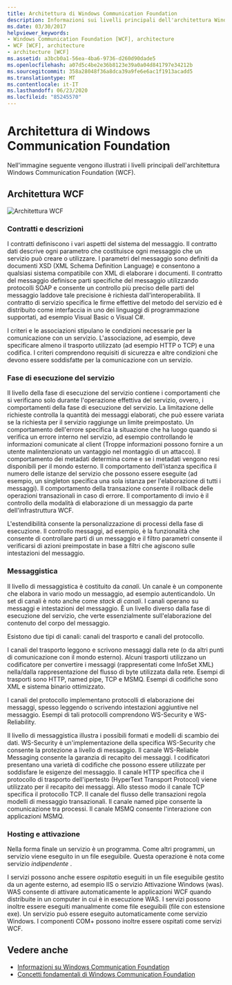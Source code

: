 ```yaml
---
title: Architettura di Windows Communication Foundation
description: Informazioni sui livelli principali dell'architettura Windows Communication Foundation, inclusi contratti, runtime del servizio, messaggistica e attivazione & hosting.
ms.date: 03/30/2017
helpviewer_keywords:
- Windows Communication Foundation [WCF], architecture
- WCF [WCF], architecture
- architecture [WCF]
ms.assetid: a3bcb0a1-56ea-4ba6-9736-d260d90dade5
ms.openlocfilehash: a07d5c4be2e36b8123e39a0a04d841797e34212b
ms.sourcegitcommit: 358a28048f36a8dca39a9fe6e6ac1f1913acadd5
ms.translationtype: MT
ms.contentlocale: it-IT
ms.lasthandoff: 06/23/2020
ms.locfileid: "85245570"
---
```

# <a name="windows-communication-foundation-architecture"></a>Architettura di Windows Communication Foundation
Nell'immagine seguente vengono illustrati i livelli principali dell'architettura Windows Communication Foundation (WCF).  
  
## <a name="wcf-architecture"></a>Architettura WCF  
 ![Architettura WCF](./media/wcf-architecture.gif "WCF_Architecture")  
  
### <a name="contracts-and-descriptions"></a>Contratti e descrizioni  
 I contratti definiscono i vari aspetti del sistema del messaggio. Il contratto dati descrive ogni parametro che costituisce ogni messaggio che un servizio può creare o utilizzare. I parametri del messaggio sono definiti da documenti XSD (XML Schema Definition Language) e consentono a qualsiasi sistema compatibile con XML di elaborare i documenti. Il contratto del messaggio definisce parti specifiche del messaggio utilizzando protocolli SOAP e consente un controllo più preciso delle parti del messaggio laddove tale precisione è richiesta dall'interoperabilità. Il contratto di servizio specifica le firme effettive del metodo del servizio ed è distribuito come interfaccia in uno dei linguaggi di programmazione supportati, ad esempio Visual Basic o Visual C#.  
  
 I criteri e le associazioni stipulano le condizioni necessarie per la comunicazione con un servizio.  L'associazione, ad esempio, deve specificare almeno il trasporto utilizzato (ad esempio HTTP o TCP) e una codifica. I criteri comprendono requisiti di sicurezza e altre condizioni che devono essere soddisfatte per la comunicazione con un servizio.  
  
### <a name="service-runtime"></a>Fase di esecuzione del servizio  
 Il livello della fase di esecuzione del servizio contiene i comportamenti che si verificano solo durante l'operazione effettiva del servizio, ovvero, i comportamenti della fase di esecuzione del servizio. La limitazione delle richieste controlla la quantità dei messaggi elaborati, che può essere variata se la richiesta per il servizio raggiunge un limite preimpostato. Un comportamento dell'errore specifica la situazione che ha luogo quando si verifica un errore interno nel servizio, ad esempio controllando le informazioni comunicate al client (Troppe informazioni possono fornire a un utente malintenzionato un vantaggio nel montaggio di un attacco). Il comportamento dei metadati determina come e se i metadati vengono resi disponibili per il mondo esterno. Il comportamento dell'istanza specifica il numero delle istanze del servizio che possono essere eseguite (ad esempio, un singleton specifica una sola istanza per l'elaborazione di tutti i messaggi). Il comportamento della transazione consente il rollback delle operazioni transazionali in caso di errore. Il comportamento di invio è il controllo della modalità di elaborazione di un messaggio da parte dell'infrastruttura WCF.  
  
 L'estendibilità consente la personalizzazione di processi della fase di esecuzione. Il controllo messaggi, ad esempio, è la funzionalità che consente di controllare parti di un messaggio e il filtro parametri consente il verificarsi di azioni preimpostate in base a filtri che agiscono sulle intestazioni del messaggio.  
  
### <a name="messaging"></a>Messaggistica  
 Il livello di messaggistica è costituito da *canali*. Un canale è un componente che elabora in vario modo un messaggio, ad esempio autenticandolo. Un set di canali è noto anche come *stack di canali*. I canali operano su messaggi e intestazioni del messaggio. È un livello diverso dalla fase di esecuzione del servizio, che verte essenzialmente sull'elaborazione del contenuto del corpo del messaggio.  
  
 Esistono due tipi di canali: canali del trasporto e canali del protocollo.  
  
 I canali del trasporto leggono e scrivono messaggi dalla rete (o da altri punti di comunicazione con il mondo esterno). Alcuni trasporti utilizzano un codificatore per convertire i messaggi (rappresentati come InfoSet XML) nella/dalla rappresentazione del flusso di byte utilizzata dalla rete. Esempi di trasporti sono HTTP, named pipe, TCP e MSMQ. Esempi di codifiche sono XML e sistema binario ottimizzato.  
  
 I canali del protocollo implementano protocolli di elaborazione dei messaggi, spesso leggendo o scrivendo intestazioni aggiuntive nel messaggio. Esempi di tali protocolli comprendono WS-Security e WS-Reliability.  
  
 Il livello di messaggistica illustra i possibili formati e modelli di scambio dei dati. WS-Security è un'implementazione della specifica WS-Security che consente la protezione a livello di messaggio. Il canale WS-Reliable Messaging consente la garanzia di recapito dei messaggi. I codificatori presentano una varietà di codifiche che possono essere utilizzate per soddisfare le esigenze del messaggio. Il canale HTTP specifica che il protocollo di trasporto dell'ipertesto (HyperText Transport Protocol) viene utilizzato per il recapito dei messaggi. Allo stesso modo il canale TCP specifica il protocollo TCP. Il canale del flusso delle transazioni regola modelli di messaggio transazionali. Il canale named pipe consente la comunicazione tra processi. Il canale MSMQ consente l'interazione con applicazioni MSMQ.  
  
### <a name="hosting-and-activation"></a>Hosting e attivazione  
 Nella forma finale un servizio è un programma. Come altri programmi, un servizio viene eseguito in un file eseguibile. Questa operazione è nota come servizio *indipendente* .  
  
 I servizi possono anche essere *ospitati*o eseguiti in un file eseguibile gestito da un agente esterno, ad esempio IIS o servizio Attivazione Windows (was). WAS consente di attivare automaticamente le applicazioni WCF quando distribuite in un computer in cui è in esecuzione WAS. I servizi possono inoltre essere eseguiti manualmente come file eseguibili (file con estensione exe). Un servizio può essere eseguito automaticamente come servizio Windows. I componenti COM+ possono inoltre essere ospitati come servizi WCF.  
  
## <a name="see-also"></a>Vedere anche

- [Informazioni su Windows Communication Foundation](whats-wcf.md)
- [Concetti fondamentali di Windows Communication Foundation](fundamental-concepts.md)

